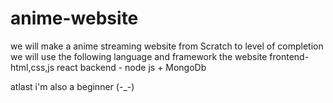 # anime-website
we will make a anime streaming website from Scratch to level of completion 
we will use the following language and framework the website 
frontend-
html,css,js
react 
backend - 
node js + MongoDb


atlast i'm also a beginner (-_-)
